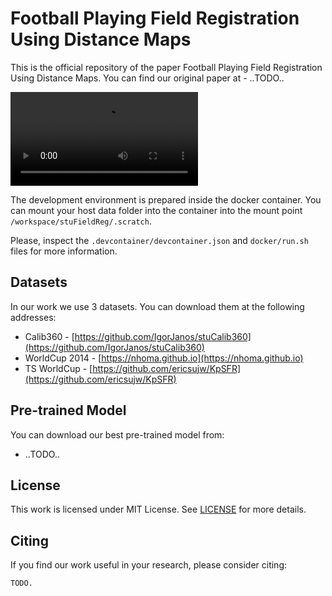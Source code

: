 # Football Playing Field Registration Using Distance Maps

This is the official repository of the paper Football Playing Field Registration Using Distance Maps.
You can find our original paper at - ..TODO..


<video class="aligncenter" controls="controls">
<source type="video/mp4" src="https://vggnas.fiit.stuba.sk/download/janos/fieldreg/out-side-by-side.mp4" />
Oops. HTML 5 video not supported.
</video>


The development environment is prepared inside the docker container. You can mount your host 
data folder into the container into the mount point `/workspace/stuFieldReg/.scratch`.

Please, inspect the `.devcontainer/devcontainer.json` and `docker/run.sh` files for more information.


## Datasets

In our work we use 3 datasets. You can download them at the following addresses:
 - Calib360 - [https://github.com/IgorJanos/stuCalib360](https://github.com/IgorJanos/stuCalib360)
 - WorldCup 2014 - [https://nhoma.github.io](https://nhoma.github.io)
 - TS WorldCup - [https://github.com/ericsujw/KpSFR](https://github.com/ericsujw/KpSFR)

## Pre-trained Model

You can download our best pre-trained model from:

 - ..TODO..

## License

This work is licensed under MIT License. See [LICENSE](./LICENSE) for more details.

## Citing

If you find our work useful in your research, please consider citing:

```
TODO.
```

